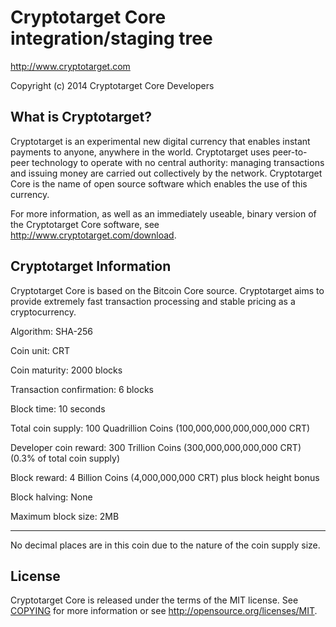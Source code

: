 Cryptotarget Core integration/staging tree
=====================================

http://www.cryptotarget.com

Copyright (c) 2014 Cryptotarget Core Developers

What is Cryptotarget?
----------------

Cryptotarget is an experimental new digital currency that enables instant payments to
anyone, anywhere in the world. Cryptotarget uses peer-to-peer technology to operate
with no central authority: managing transactions and issuing money are carried
out collectively by the network. Cryptotarget Core is the name of open source
software which enables the use of this currency.

For more information, as well as an immediately useable, binary version of
the Cryptotarget Core software, see http://www.cryptotarget.com/download.

Cryptotarget Information
-------

Cryptotarget Core is based on the Bitcoin Core source. 
Cryptotarget aims to provide extremely fast transaction processing and stable pricing as a cryptocurrency.

Algorithm: SHA-256 

Coin unit: CRT 

Coin maturity: 2000 blocks  

Transaction confirmation: 6 blocks 

Block time: 10 seconds 

Total coin supply: 100 Quadrillion Coins (100,000,000,000,000,000 CRT) 

Developer coin reward: 300 Trillion Coins (300,000,000,000,000 CRT) (0.3% of total coin supply) 

Block reward: 4 Billion Coins (4,000,000,000 CRT) plus block height bonus 

Block halving: None 

Maximum block size: 2MB 

-------

No decimal places are in this coin due to the nature of the coin supply size. 


License
-------

Cryptotarget Core is released under the terms of the MIT license. See [COPYING](COPYING) for more
information or see http://opensource.org/licenses/MIT.
